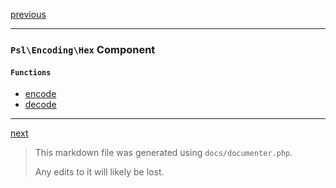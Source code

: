[previous](encoding-base64.md)

---

### `Psl\Encoding\Hex` Component

#### `Functions`

- [encode](./../../src/Psl/Encoding/Hex/encode.php#L16)
- [decode](./../../src/Psl/Encoding/Hex/decode.php#L22)



---

[next](env.md)

> This markdown file was generated using `docs/documenter.php`.
>
> Any edits to it will likely be lost.
